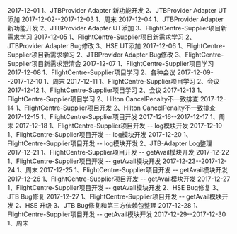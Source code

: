 2017-12-01
1、JTBProvider Adapter 新功能开发
2、JTBProvider Adapter UT添加
2017-12-02--2017-12-03
1、周末
2017-12-04
1、JTBProvider Adapter 新功能开发
2、JTBProvider Adapter UT添加
3、FlightCentre-Supplier项目新需求学习
2017-12-05
1、FlightCentre-Supplier项目新需求学习
2、JTBProvider Adapter Bug修改
3、HSE UT添加
2017-12-06
1、FlightCentre-Supplier项目新需求学习
2、JTBProvider Adapter Bug修改
3、FlightCentre-Supplier项目新需求澄清会
2017-12-07
1、FlightCentre-Supplier项目学习
2017-12-08
1、FlightCentre-Supplier项目学习
2、各种会议
2017-12-09--2017-12-10
1、周末
2017-12-11
1、FlightCentre-Supplier项目学习
2、会议
2017-12-12
1、FlightCentre-Supplier项目学习
2、会议
2017-12-13
1、FlightCentre-Supplier项目学习
2、Hilton CancelPenalty不一致排查
2017-12-14
1、FlightCentre-Supplier项目开发
2、Hilton CancelPenalty不一致排查
2017-12-15
1、FlightCentre-Supplier项目开发
2017-12-16--2017-12-17
1、周末
2017-12-18
1、FlightCentre-Supplier项目开发 -- log模块开发
2017-12-19
1、FlightCentre-Supplier项目开发 -- log模块开发
2017-12-20
1、FlightCentre-Supplier项目开发 -- log模块开发
2、JTB-Adapter Log整理
2017-12-21
1、FlightCentre-Supplier项目开发 -- getAvail模块开发
2017-12-22
1、FlightCentre-Supplier项目开发 -- getAvail模块开发
2017-12-23--2017-12-24
1、周末
2017-12-25
1、FlightCentre-Supplier项目开发 -- getAvail模块开发
2017-12-26
1、FlightCentre-Supplier项目开发 -- getAvail模块开发
2017-12-27
1、FlightCentre-Supplier项目开发 -- getAvail模块开发
2、HSE Bug修复
3、JTB Bug修复
2017-12-27
1、FlightCentre-Supplier项目开发 -- getAvail模块开发
2、HSE 升级
3、JTB Bug修复和第三方依赖包整理
2017-12-28
1、FlightCentre-Supplier项目开发 -- getAvail模块开发
2017-12-29--2017-12-30
1、周末
